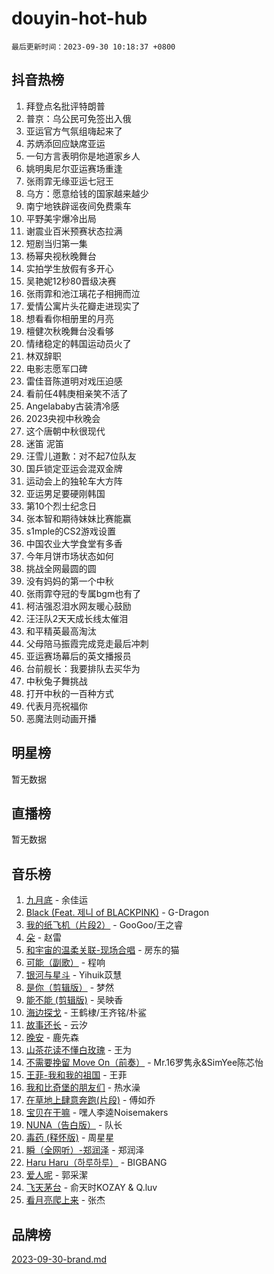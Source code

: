 # douyin-hot-hub

`最后更新时间：2023-09-30 10:18:37 +0800`

## 抖音热榜

1. 拜登点名批评特朗普
1. 普京：乌公民可免签出入俄
1. 亚运官方气氛组嗨起来了
1. 苏炳添回应缺席亚运
1. 一句方言表明你是地道家乡人
1. 姚明奥尼尔亚运赛场重逢
1. 张雨霏无缘亚运七冠王
1. 乌方：愿意给钱的国家越来越少
1. 南宁地铁辟谣夜间免费乘车
1. 平野美宇爆冷出局
1. 谢震业百米预赛状态拉满
1. 短剧当归第一集
1. 杨幂央视秋晚舞台
1. 实拍学生放假有多开心
1. 吴艳妮12秒80晋级决赛
1. 张雨霏和池江璃花子相拥而泣
1. 爱情公寓片头花瓣走进现实了
1. 想看看你相册里的月亮
1. 檀健次秋晚舞台没看够
1. 情绪稳定的韩国运动员火了
1. 林双辞职
1. 电影志愿军口碑
1. 雷佳音陈道明对戏压迫感
1. 看前任4韩庚相亲笑不活了
1. Angelababy古装清冷感
1. 2023央视中秋晚会
1. 这个唐朝中秋很现代
1. 迷笛 泥笛
1. 汪雪儿道歉：对不起7位队友
1. 国乒锁定亚运会混双金牌
1. 运动会上的独轮车大方阵
1. 亚运男足要硬刚韩国
1. 第10个烈士纪念日
1. 张本智和期待妹妹比赛能赢
1. s1mple的CS2游戏设置
1. 中国农业大学食堂有多香
1. 今年月饼市场状态如何
1. 挑战全网最圆的圆
1. 没有妈妈的第一个中秋
1. 张雨霏夺冠的专属bgm也有了
1. 柯洁强忍泪水网友暖心鼓励
1. 汪汪队2天天成长线太催泪
1. 和平精英最高淘汰
1. 父母陪马振霞完成竞走最后冲刺
1. 亚运赛场幕后的英文播报员
1. 台前舰长：我要排队去买华为
1. 中秋兔子舞挑战
1. 打开中秋的一百种方式
1. 代表月亮祝福你
1. 恶魔法则动画开播

## 明星榜

暂无数据

## 直播榜

暂无数据

## 音乐榜

1. [九月底](https://sf3-cdn-tos.douyinstatic.com/obj/tos-cn-ve-2774/oMfewG4PDTFhF8iz3OGQ7ABH5i6fCgnMaoCbzZ) - 余佳运
1. [Black (Feat. 제니 of BLACKPINK)](https://sf3-cdn-tos.douyinstatic.com/obj/tos-cn-ve-2774/2eb92e2debbe4fe0a552bc099aef7f28) - G-Dragon
1. [我的纸飞机（片段2）](https://sf3-cdn-tos.douyinstatic.com/obj/tos-cn-ve-2774/oM2ZrKcg2CD5AeRB2gkeXOFB1IxAGJdZPazYHf) - GooGoo/王之睿
1. [朵](https://sf6-cdn-tos.douyinstatic.com/obj/tos-cn-ve-2774/932f5bdfcd7c47b880525e92ab8a4999) - 赵雷
1. [和宇宙的温柔关联-现场合唱](https://sf3-cdn-tos.douyinstatic.com/obj/tos-cn-ve-2774/o0hONGDYQBgk0e5bqDeQOonVmncA6tC2nBwZLT) - 房东的猫
1. [可能（副歌）](https://sf3-cdn-tos.douyinstatic.com/obj/tos-cn-ve-2774/cde1731888894259b333569393c2fb51) - 程响
1. [银河与星斗](https://sf6-cdn-tos.douyinstatic.com/obj/tos-cn-ve-2774/3cc0bf5f0ef140f7b6743a631bcf3c58) - Yihuik苡慧
1. [是你（剪辑版）](https://sf6-cdn-tos.douyinstatic.com/obj/tos-cn-ve-2774/46019dae783c4c969944217fe1cfafc4) - 梦然
1. [能不能 (剪辑版)](https://sf6-cdn-tos.douyinstatic.com/obj/tos-cn-ve-2774/fc4a6c45b4a34277ba4088e1d7fdff98) - 吴映香
1. [海边探戈](https://sf6-cdn-tos.douyinstatic.com/obj/tos-cn-ve-2774/os9gE0VQCGqt6VQkZDyBBYvfSDY0QFe3vVmubn) - 王鹤棣/王齐铭/朴鲨
1. [故事还长](https://sf3-cdn-tos.douyinstatic.com/obj/tos-cn-ve-2774/30a26758c8594f0ab81ac675c33ee2c5) - 云汐
1. [晚安](https://sf3-cdn-tos.douyinstatic.com/obj/tos-cn-ve-2774/a724c5e224464218839820f4e4fd632f) - 鹿先森
1. [山茶花读不懂白玫瑰](https://sf6-cdn-tos.douyinstatic.com/obj/tos-cn-ve-2774/osfn8B7DktrRHEPJgPCfDbw7QDQEkwC16BxZg9) - 王为
1. [不需要挽留 Move On（前奏）](https://sf6-cdn-tos.douyinstatic.com/obj/tos-cn-ve-2774/ooCBhgCCkF4nExzQL9WZSUbitfA8IsDkgQIYhe) - Mr.16罗隽永&SimYee陈芯怡
1. [王菲-我和我的祖国](https://sf3-cdn-tos.douyinstatic.com/obj/tos-cn-ve-2774/3ef0f373017541e18566595c96123cab) - 王菲
1. [我和比奇堡的朋友们](https://sf3-cdn-tos.douyinstatic.com/obj/tos-cn-ve-2774/f0505db981ea4a6d91453a15924a82aa) - 热水澡
1. [在草地上肆意奔跑(片段)](https://sf3-cdn-tos.douyinstatic.com/obj/tos-cn-ve-2774/8831d494742f45dabdfa8adb8b817259) - 傅如乔
1. [宝贝在干嘛](https://sf3-cdn-tos.douyinstatic.com/obj/tos-cn-ve-2774/okW4hBCfJI5B2ZEgTCtikhMW7IafzNrBQIYkpJ) - 嘿人李逵Noisemakers
1. [NUNA（告白版）](https://sf6-cdn-tos.douyinstatic.com/obj/tos-cn-ve-2774/a65828cbd8ce41a78a430a58b49f4feb) - 队长
1. [毒药 (释怀版)](https://sf3-cdn-tos.douyinstatic.com/obj/tos-cn-ve-2774/oYILMEAzspdZBIzy4frJNB8ZHPHWAhiwowd4Ad) - 周星星
1. [瞬（全网听）-郑润泽](https://sf3-cdn-tos.douyinstatic.com/obj/tos-cn-ve-2774/o4Vb9eJZClCZTnRQYy0BRSeHGrDtrkrQgIBvQt) - 郑润泽
1. [Haru Haru（하루하루）](https://sf6-cdn-tos.douyinstatic.com/obj/tos-cn-ve-2774/940c04aa98154ee7bdbaaa2ad9f28aec) - BIGBANG
1. [爱人呢](https://sf3-cdn-tos.douyinstatic.com/obj/tos-cn-ve-2774/2041dc10f3c442f1992b439a00eaf2ba) - 郭采潔
1. [飞天茅台](https://sf3-cdn-tos.douyinstatic.com/obj/tos-cn-ve-2774/o4GhTV5kIuMWmC2Ai1WzNglssgBfQaqQCSLxUU) - 俞天时KOZAY & Q.luv
1. [看月亮爬上来](https://sf6-cdn-tos.douyinstatic.com/obj/tos-cn-ve-2774/356c324112764016b25295e535f2daf0) - 张杰

## 品牌榜

[2023-09-30-brand.md](2023-09-30-brand.md)
